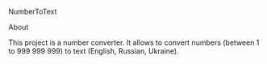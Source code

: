 NumberToText

About

This project is a number converter. It allows to convert numbers (between 1 to 999 999 999) to text (English, Russian, Ukraine).
